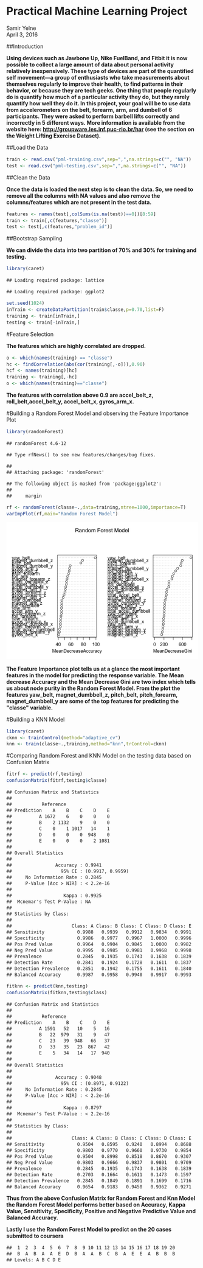 # Practical Machine Learning Project
Samir Yelne  
April 3, 2016  

##Introduction

**Using devices such as Jawbone Up, Nike FuelBand, and Fitbit it is now possible to collect a large amount of data about personal activity relatively inexpensively. These type of devices are part of the quantified self movement—a group of enthusiasts who take measurements about themselves regularly to improve their health, to find patterns in their behavior, or because they are tech geeks. One thing that people regularly do is quantify how much of a particular activity they do, but they rarely quantify how well they do it. In this project, your goal will be to use data from accelerometers on the belt, forearm, arm, and dumbell of 6 participants. They were asked to perform barbell lifts correctly and incorrectly in 5 different ways. More information is available from the website here: http://groupware.les.inf.puc-rio.br/har (see the section on the Weight Lifting Exercise Dataset).**

##Load the Data


```r
train <- read.csv("pml-training.csv",sep=",",na.strings=c("", "NA"))
test <- read.csv("pml-testing.csv",sep=",",na.strings=c("", "NA"))
```

##Clean the Data

**Once the data is loaded the next step is to clean the data. So, we need to remove all the columns with NA values and also remove the columns/features which are not present in the test data.**


```r
features <- names(test[,colSums(is.na(test))==0])[8:59]
train <- train[,c(features,"classe")]
test <- test[,c(features,"problem_id")]
```

##Bootstrap Sampling

**We can divide the data into two partition of 70% and 30% for training and testing.**


```r
library(caret)
```

```
## Loading required package: lattice
```

```
## Loading required package: ggplot2
```

```r
set.seed(1024)
inTrain <- createDataPartition(train$classe,p=0.70,list=F)
training <- train[inTrain,]
testing <- train[-inTrain,]
```

#Feature Selection

**The features which are highly correlated are dropped.**


```r
o <- which(names(training) == "classe")
hc <- findCorrelation(abs(cor(training[,-o])),0.90)
hcf <- names(training)[hc]
training <- training[,-hc]
o <- which(names(training)=="classe")
```
**The features with correlation above 0.9 are accel_belt_z, roll_belt,accel_belt_y, accel_belt_x, gyros_arm_x.**

#Building a Random Forest Model and observing the Feature Importance Plot


```r
library(randomForest)
```

```
## randomForest 4.6-12
```

```
## Type rfNews() to see new features/changes/bug fixes.
```

```
## 
## Attaching package: 'randomForest'
```

```
## The following object is masked from 'package:ggplot2':
## 
##     margin
```

```r
rf <- randomForest(classe~.,data=training,ntree=1000,importance=T)
varImpPlot(rf,main="Random Forest Model")
```

![](MLProject_files/figure-html/unnamed-chunk-5-1.png)

**The Feature Importance plot tells us at a glance the most important features in the model for predicting the response variable. The Mean decrease Accuracy and the Mean Decrease Gini are two index which tells us about node purity in the Random Forest Model. From the plot the features yaw_belt, magnet_dumbbell_z, pitch_belt, pitch_forearm, magnet_dumbbell_y are some of the top features for predicting the "classe" variable.**

#Building a KNN Model 


```r
library(caret)
cknn <- trainControl(method="adaptive_cv")
knn <- train(classe~.,training,method="knn",trControl=cknn)
```

#Comparing Random Forest and KNN Model on the testing data based on Confusion Matrix 

```r
fitrf <- predict(rf,testing)
confusionMatrix(fitrf,testing$classe)
```

```
## Confusion Matrix and Statistics
## 
##           Reference
## Prediction    A    B    C    D    E
##          A 1672    6    0    0    0
##          B    2 1132    9    0    0
##          C    0    1 1017   14    1
##          D    0    0    0  948    0
##          E    0    0    0    2 1081
## 
## Overall Statistics
##                                           
##                Accuracy : 0.9941          
##                  95% CI : (0.9917, 0.9959)
##     No Information Rate : 0.2845          
##     P-Value [Acc > NIR] : < 2.2e-16       
##                                           
##                   Kappa : 0.9925          
##  Mcnemar's Test P-Value : NA              
## 
## Statistics by Class:
## 
##                      Class: A Class: B Class: C Class: D Class: E
## Sensitivity            0.9988   0.9939   0.9912   0.9834   0.9991
## Specificity            0.9986   0.9977   0.9967   1.0000   0.9996
## Pos Pred Value         0.9964   0.9904   0.9845   1.0000   0.9982
## Neg Pred Value         0.9995   0.9985   0.9981   0.9968   0.9998
## Prevalence             0.2845   0.1935   0.1743   0.1638   0.1839
## Detection Rate         0.2841   0.1924   0.1728   0.1611   0.1837
## Detection Prevalence   0.2851   0.1942   0.1755   0.1611   0.1840
## Balanced Accuracy      0.9987   0.9958   0.9940   0.9917   0.9993
```


```r
fitknn <- predict(knn,testing)
confusionMatrix(fitknn,testing$class)
```

```
## Confusion Matrix and Statistics
## 
##           Reference
## Prediction    A    B    C    D    E
##          A 1591   52   10    5   16
##          B   22  979   31    9   47
##          C   23   39  948   66   37
##          D   33   35   23  867   42
##          E    5   34   14   17  940
## 
## Overall Statistics
##                                           
##                Accuracy : 0.9048          
##                  95% CI : (0.8971, 0.9122)
##     No Information Rate : 0.2845          
##     P-Value [Acc > NIR] : < 2.2e-16       
##                                           
##                   Kappa : 0.8797          
##  Mcnemar's Test P-Value : < 2.2e-16       
## 
## Statistics by Class:
## 
##                      Class: A Class: B Class: C Class: D Class: E
## Sensitivity            0.9504   0.8595   0.9240   0.8994   0.8688
## Specificity            0.9803   0.9770   0.9660   0.9730   0.9854
## Pos Pred Value         0.9504   0.8998   0.8518   0.8670   0.9307
## Neg Pred Value         0.9803   0.9666   0.9837   0.9801   0.9709
## Prevalence             0.2845   0.1935   0.1743   0.1638   0.1839
## Detection Rate         0.2703   0.1664   0.1611   0.1473   0.1597
## Detection Prevalence   0.2845   0.1849   0.1891   0.1699   0.1716
## Balanced Accuracy      0.9654   0.9183   0.9450   0.9362   0.9271
```

**Thus from the above Confusion Matrix for Random Forest and Knn Model the Random Forest Model performs better based on Accuracy, Kappa Value, Sensitivity, Specificity, Positive and Negative Predictive Value and Balanced Accuracy.** 

**Lastly I use the Random Forest Model to predict on the 20 cases submitted to coursera**


```
##  1  2  3  4  5  6  7  8  9 10 11 12 13 14 15 16 17 18 19 20 
##  B  A  B  A  A  E  D  B  A  A  B  C  B  A  E  E  A  B  B  B 
## Levels: A B C D E
```


